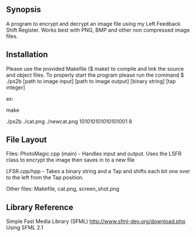 ## Synopsis

A program to encrypt and decrypt an image file using my Left Feedback Shift Register. Works best with PNG, BMP and other non compressed image files.

## Installation

Please use the provided Makefile ($ make) to compile and link the source and object files.
To properly start the program please run the command $ ./ps2b [path to image input] [path to image output] [binary string] [tap integer]

ex:

make

./ps2b ./cat.png ./newcat.png 101010101010101001 8

## File Layout
Files:
PhotoMagic.cpp (main) - Handles input and output. Uses the LSFR class to encrypt the image then saves in to a new file

LFSR.cpp/hpp - Takes a binary string and a Tap and shifts each bit one over to the left from the Tap position.

Other files: Makefile, cat.png, screen_shot.png

## Library Reference

Simple Fast Media Library (SFML)
http://www.sfml-dev.org/download.php
Using SFML 2.1

